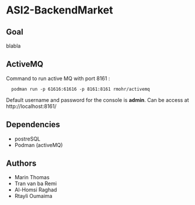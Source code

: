 # ASI2-BackendMarket

## Goal

blabla

## ActiveMQ

Command to run active MQ with port 8161 :

```shell
  podman run -p 61616:61616 -p 8161:8161 rmohr/activemq
```

Default username and password for the console is **admin**.
Can be access at http://localhost:8161/

## Dependencies 
- postreSQL
- Podman (activeMQ)

## Authors
- Marin Thomas
- Tran van ba Remi
- Al-Homsi Raghad
- Rtayli Oumaima